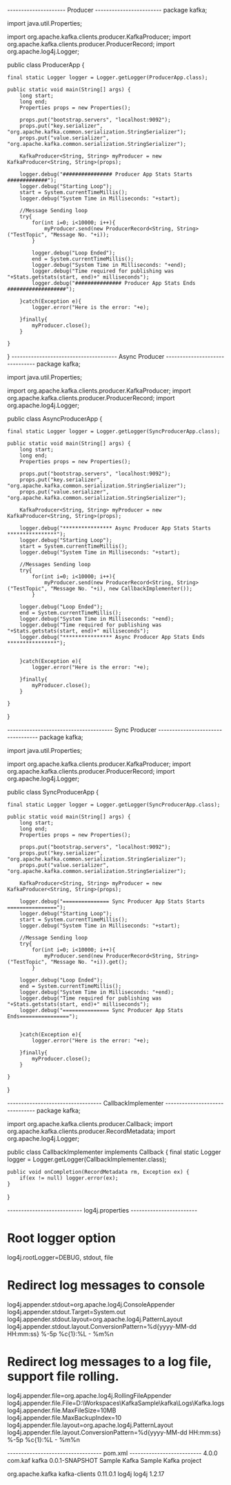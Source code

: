 --------------------- Producer ------------------------
package kafka;

import java.util.Properties;

import org.apache.kafka.clients.producer.KafkaProducer;
import org.apache.kafka.clients.producer.ProducerRecord;
import org.apache.log4j.Logger;

public class ProducerApp {
	
	final static Logger logger = Logger.getLogger(ProducerApp.class);

	public static void main(String[] args) {
		long start;
		long end;
		Properties props = new Properties();
		
		props.put("bootstrap.servers", "localhost:9092");
		props.put("key.serializer", "org.apache.kafka.common.serialization.StringSerializer");
		props.put("value.serializer", "org.apache.kafka.common.serialization.StringSerializer");
		
		KafkaProducer<String, String> myProducer = new KafkaProducer<String, String>(props);
		
		logger.debug("################ Producer App Stats Starts #############");
		logger.debug("Starting Loop");
		start = System.currentTimeMillis();
		logger.debug("System Time in Milliseconds: "+start);
		
		//Message Sending loop
		try{
			for(int i=0; i<10000; i++){
				myProducer.send(new ProducerRecord<String, String>("TestTopic", "Message No. "+i));
			}
			
			logger.debug("Loop Ended");
			end = System.currentTimeMillis();
			logger.debug("System Time in Milliseconds: "+end);
			logger.debug("Time required for publishing was "+Stats.getstats(start, end)+" milliseconds");
			logger.debug("############### Producer App Stats Ends ###################");
			
		}catch(Exception e){
			logger.error("Here is the error: "+e);
			
		}finally{
			myProducer.close();
		}

	}

}
-------------------------------------- Async Producer -------------------------------
package kafka;

import java.util.Properties;

import org.apache.kafka.clients.producer.KafkaProducer;
import org.apache.kafka.clients.producer.ProducerRecord;
import org.apache.log4j.Logger;

public class AsyncProducerApp {
	
	final static Logger logger = Logger.getLogger(SyncProducerApp.class);

	public static void main(String[] args) {
		long start;
		long end;
		Properties props = new Properties();
		
		props.put("bootstrap.servers", "localhost:9092");
		props.put("key.serializer", "org.apache.kafka.common.serialization.StringSerializer");
		props.put("value.serializer", "org.apache.kafka.common.serialization.StringSerializer");
		
		KafkaProducer<String, String> myProducer = new KafkaProducer<String, String>(props);
		
		logger.debug("**************** Async Producer App Stats Starts ****************");
		logger.debug("Starting Loop");
		start = System.currentTimeMillis();
		logger.debug("System Time in Milliseconds: "+start);
		
		//Messages Sending loop
		try{
			for(int i=0; i<10000; i++){
				myProducer.send(new ProducerRecord<String, String>("TestTopic", "Message No. "+i), new CallbackImplementer());
			}
			
		logger.debug("Loop Ended");
		end = System.currentTimeMillis();
		logger.debug("System Time in Milliseconds: "+end);
		logger.debug("Time required for publishing was "+Stats.getstats(start, end)+" milliseconds");
		logger.debug("**************** Async Producer App Stats Ends ****************");
		
			
		}catch(Exception e){
			logger.error("Here is the error: "+e);
			
		}finally{
			myProducer.close();
		}

	}

}

-------------------------------------- Sync Producer ----------------------------------
package kafka;

import java.util.Properties;

import org.apache.kafka.clients.producer.KafkaProducer;
import org.apache.kafka.clients.producer.ProducerRecord;
import org.apache.log4j.Logger;

public class SyncProducerApp {
	
	final static Logger logger = Logger.getLogger(SyncProducerApp.class);

	public static void main(String[] args) {
		long start;
		long end;
		Properties props = new Properties();
		
		props.put("bootstrap.servers", "localhost:9092");
		props.put("key.serializer", "org.apache.kafka.common.serialization.StringSerializer");
		props.put("value.serializer", "org.apache.kafka.common.serialization.StringSerializer");
		
		KafkaProducer<String, String> myProducer = new KafkaProducer<String, String>(props);
		
		logger.debug("=============== Sync Producer App Stats Starts ================");
		logger.debug("Starting Loop");
		start = System.currentTimeMillis();
		logger.debug("System Time in Milliseconds: "+start);
		
		//Message Sending loop
		try{
			for(int i=0; i<10000; i++){
				myProducer.send(new ProducerRecord<String, String>("TestTopic", "Message No. "+i)).get();
			}
			
		logger.debug("Loop Ended");
		end = System.currentTimeMillis();
		logger.debug("System Time in Milliseconds: "+end);
		logger.debug("Time required for publishing was "+Stats.getstats(start, end)+" milliseconds");
		logger.debug("=============== Sync Producer App Stats Ends================");
		
			
		}catch(Exception e){
			logger.error("Here is the error: "+e);
			
		}finally{
			myProducer.close();
		}

	}

}

---------------------------------- CallbackImplementer -------------------------------
package kafka;

import org.apache.kafka.clients.producer.Callback;
import org.apache.kafka.clients.producer.RecordMetadata;
import org.apache.log4j.Logger;

public class CallbackImplementer implements Callback {
	final static Logger logger = Logger.getLogger(CallbackImplementer.class);

	public void onCompletion(RecordMetadata rm, Exception ex) {
		if(ex != null) logger.error(ex);
	}

}

--------------------------- log4j.properties ------------------------
# Root logger option
log4j.rootLogger=DEBUG, stdout, file

# Redirect log messages to console
log4j.appender.stdout=org.apache.log4j.ConsoleAppender
log4j.appender.stdout.Target=System.out
log4j.appender.stdout.layout=org.apache.log4j.PatternLayout
log4j.appender.stdout.layout.ConversionPattern=%d{yyyy-MM-dd HH:mm:ss} %-5p %c{1}:%L - %m%n

# Redirect log messages to a log file, support file rolling.
log4j.appender.file=org.apache.log4j.RollingFileAppender
log4j.appender.file.File=D:\\Workspaces\\KafkaSample\\kafka\\Logs\\Kafka.logs
log4j.appender.file.MaxFileSize=10MB
log4j.appender.file.MaxBackupIndex=10
log4j.appender.file.layout=org.apache.log4j.PatternLayout
log4j.appender.file.layout.ConversionPattern=%d{yyyy-MM-dd HH:mm:ss} %-5p %c{1}:%L - %m%n



---------------------------------- pom.xml --------------------------
<project xmlns="http://maven.apache.org/POM/4.0.0" xmlns:xsi="http://www.w3.org/2001/XMLSchema-instance" xsi:schemaLocation="http://maven.apache.org/POM/4.0.0 http://maven.apache.org/xsd/maven-4.0.0.xsd">
  <modelVersion>4.0.0</modelVersion>
  <groupId>com.kaf</groupId>
  <artifactId>kafka</artifactId>
  <version>0.0.1-SNAPSHOT</version>
  <name>Sample Kafka </name>
  <description>Sample Kafka project</description>
  
  <dependencies>
  	<dependency>
  		<groupId>org.apache.kafka</groupId>
  		<artifactId>kafka-clients</artifactId>
  		<version>0.11.0.1</version>
  	</dependency>
  	<dependency>
  		<groupId>log4j</groupId>
  		<artifactId>log4j</artifactId>
  		<version>1.2.17</version>
  	</dependency>
  </dependencies>
</project>
